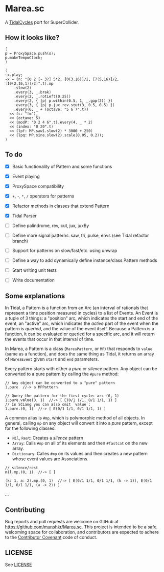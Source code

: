 # Marea.sc

A [TidalCycles](https://tidalcycles.org/) port for SuperCollider.


## How it looks like?

```supercollider
(
p = ProxySpace.push(s);
p.makeTempoClock;
)

(
~x.play;
~x = (n: "[0 2 [~ 3?] 5*2, [0(3,16)]/2, [7(5,16)]/2, [10(2,16,1)]/2]".t).mp
    .slow(2)
    .every(3, _.brak)
    .every(2, _.rotLeft(0.25))
    .every(2, { |p| p.within(0.5, 1, _.gap(2)) })
    .every(3, { |p| p.jux.rev.stut(3, 0.5, 0.5) })
    .every(6, _ + (octave: "5 6 7".t))
  << (s: "fm"),
  << (octave: 5)
  << (modP: "0 2 4 6".t).every(4, _ * 2)
  << (index: "0 20".t)
  << (lpf: MP.saw1.slow(2) * 3000 + 250)
  << (lpq: MP.sine.slow(2).scale(0.05, 0.2));
)
```


## To do

- [x] Basic functionality of Pattern and some functions
- [x] Event playing
- [x] ProxySpace compatibility
- [x] `+`, `-`, `*`, `/` operators for patterns
- [x] Refactor methods in classes that extend Pattern
- [x] Tidal Parser
- [ ] Define palindrome, rev, cut, jux, juxBy
- [ ] Define more signal patterns: saw, tri, pulse, envs (see Tidal refactor branch)
- [ ] Support for patterns on slow/fast/etc. using unwrap
- [ ] Define a way to add dynamically define instance/class Pattern methods
- [ ] Start writing unit tests
- [ ] Write documentation


## Some explanations

In Tidal, a Pattern is a function from an Arc (an interval of rationals that
represent a time position measured in cycles) to a list of Events.  An Event is
a tuple of 3 things: a "position" arc, which indicates the start and end of the
event, an "active" arc, which indicates the *active* part of the event when the
pattern is *queried*, and the value of the event itself.  Because a Pattern is
a function, it can be evaluated or queried for a specific arc, and it will
return the events that occur in that interval of time.

In Marea, a Pattern is a class (`MareaPattern`, or `MP`) that responds to
`value` (same as a function), and does the same thing as Tidal, it returns an
array of `MareaEvent` given `start` and `end` parameters.

Every pattern starts with either a *pure* or *silence* pattern. Any object can
be converted to a pure pattern by calling the `#pure` method:

```supercollider
// Any object can be converted to a "pure" pattern
1.pure  //-> a MPPattern

// Query the pattern for the first cycle: arc (0, 1)
1.pure.value(0, 1)  //-> [ E(0/1 1/1, 0/1 1/1, 1) ]
// In SCLang you can also omit `value`:
1.pure.(0, 1)  //-> [ E(0/1 1/1, 0/1 1/1, 1) ]
```

A common alias is `#mp`, which is polymorphic method of all objects.  In
general, calling `mp` on any object will convert it into a *pure* pattern,
except for the following classes:

* `Nil`, `Rest`: Creates a *silence* pattern
* `Array`: Calls `#mp` on all of its elements and then `#fastcat` on the new
  array.
* `Dictionary`: Calles `#mp` on its values and then creates a new pattern whose
  event values are Associations.

```supercollider
// silence/rest
nil.mp.(0, 1)  //-> [ ]

(k: 1, a: 2).mp.(0, 1)  //-> [ E(0/1 1/1, 0/1 1/1, (k -> 1)), E(0/1 1/1, 0/1 1/1, (a -> 2)) ]
```

...

## Contributing

Bug reports and pull requests are welcome on GitHub at
https://github.com/munshkr/Marea.sc. This project is intended to be a safe,
welcoming space for collaboration, and contributors are expected to adhere to
the [Contributor Covenant](http://contributor-covenant.org) code of conduct.

## LICENSE

See [LICENSE](LICENSE)
